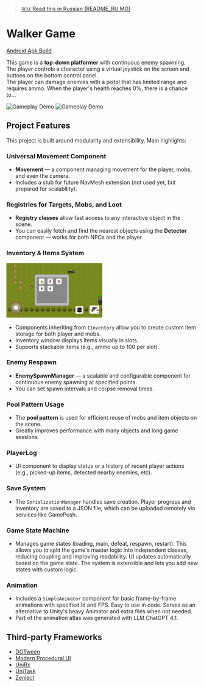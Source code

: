 > [🇷🇺 Read this in Russian (README_RU.MD)](README_RU.md)

# Walker Game
[Android Apk Build](https://github.com/Ekcof/WalkerTest/blob/main/build.apk)

This game is a **top-down platformer** with continuous enemy spawning.  
The player controls a character using a virtual joystick on the screen and buttons on the bottom control panel.  
The player can damage enemies with a pistol that has limited range and requires ammo. When the player's health reaches 0%, there is a chance to...

![Gameplay Demo](1.gif)
![Gameplay Demo](2.gif)

## Project Features

This project is built around modularity and extensibility. Main highlights:

### Universal Movement Component

- **Movement** — a component managing movement for the player, mobs, and even the camera.
- Includes a stub for future NavMesh extension (not used yet, but prepared for scalability).

### Registries for Targets, Mobs, and Loot

- **Registry classes** allow fast access to any interactive object in the scene.
- You can easily fetch and find the nearest objects using the **Detector** component — works for both NPCs and the player.

### Inventory & Items System

<img src="screen1.png" width="50%" alt="Inventory" />

- Components inheriting from `IInventory` allow you to create custom item storage for both player and mobs.
- Inventory window displays items visually in slots.
- Supports stackable items (e.g., ammo up to 100 per slot).

### Enemy Respawn

- **EnemySpawnManager** — a scalable and configurable component for continuous enemy spawning at specified points.
- You can set spawn intervals and corpse removal times.

### Pool Pattern Usage

- The **pool pattern** is used for efficient reuse of mobs and item objects on the scene.
- Greatly improves performance with many objects and long game sessions.

### PlayerLog

- UI component to display status or a history of recent player actions (e.g., picked-up items, detected nearby enemies, etc).

### Save System

- The `SerializationManager` handles save creation. Player progress and inventory are saved to a JSON file, which can be uploaded remotely via services like GamePush.

### Game State Machine

- Manages game states (loading, main, defeat, respawn, restart). This allows you to split the game's master logic into independent classes, reducing coupling and improving readability. UI updates automatically based on the game state. The system is extensible and lets you add new states with custom logic.

### Animation

- Includes a `SimpleAnimator` component for basic frame-by-frame animations with specified Id and FPS. Easy to use in code. Serves as an alternative to Unity's heavy Animator and extra files when not needed.
- Part of the animation atlas was generated with LLM ChatGPT 4.1.

## Third-party Frameworks

- [DOTween](https://dotween.demigiant.com/)
- [Modern Procedural UI](https://assetstore.unity.com/packages/tools/gui/modern-procedural-ui-kit-163041)
- [UniRx](https://github.com/neuecc/UniRx)
- [UniTask](https://github.com/Cysharp/UniTask)
- [Zenject](https://assetstore.unity.com/packages/tools/utilities/extenject-dependency-injection-ioc-157735)
